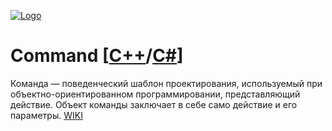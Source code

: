 [![Logo](https://raw.githubusercontent.com/ogycode/DesignPatterns/master/merch/command.PNG)](https://github.com/ogycode/DesignPatterns/tree/master/src/BehavioralPatterns/Command)

# Command [[C++](https://github.com/ogycode/DesignPatterns/blob/master/src/BehavioralPatterns/Command/CommandCPP/CommandCPP/CommandCPP.cpp)/[C#](https://github.com/ogycode/DesignPatterns/blob/master/src/BehavioralPatterns/Command/CommandCSharp/CommandCSharp/Program.cs)]
Команда — поведенческий шаблон проектирования, используемый при объектно-ориентированном программировании, представляющий действие. Объект команды заключает в себе само действие и его параметры. [WIKI](https://ru.wikipedia.org/wiki/%D0%9A%D0%BE%D0%BC%D0%B0%D0%BD%D0%B4%D0%B0_(%D1%88%D0%B0%D0%B1%D0%BB%D0%BE%D0%BD_%D0%BF%D1%80%D0%BE%D0%B5%D0%BA%D1%82%D0%B8%D1%80%D0%BE%D0%B2%D0%B0%D0%BD%D0%B8%D1%8F))